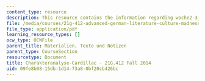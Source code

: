 ```yaml
---
content_type: resource
description: This resource contains the information regarding woche2-3_charakteranalyse-cardillac.
file: /media/courses/21g-412-advanced-german-literature-culture-madness-murder-mysteries-fall-2014/09fe8b0815db1d1473a80bf20cb426bc_MIT21G_412F14_Wo2-3_Cha.pdf
file_type: application/pdf
learning_resource_types: []
ocw_type: OCWFile
parent_title: Materialien, Texte und Notizen
parent_type: CourseSection
resourcetype: Document
title: Charakteranalyse-Cardillac - 21G.412 Fall 2014
uid: 09fe8b08-15db-1d14-73a8-0bf20cb426bc
---
```

